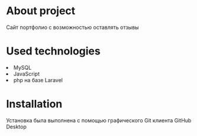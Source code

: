 <h1>About project</h1>

<p>Сайт портфолио с возможностью оставлять отзывы</p>

<h1>Used technologies</h1>
<li>MySQL</li>
<li>JavaScript</li>
<li>php  на базе Laravel</li>

<h1>Installation</h1>
<p>Установка была выполнена с помощью графического Git клиента GitHub Desktop</p>
